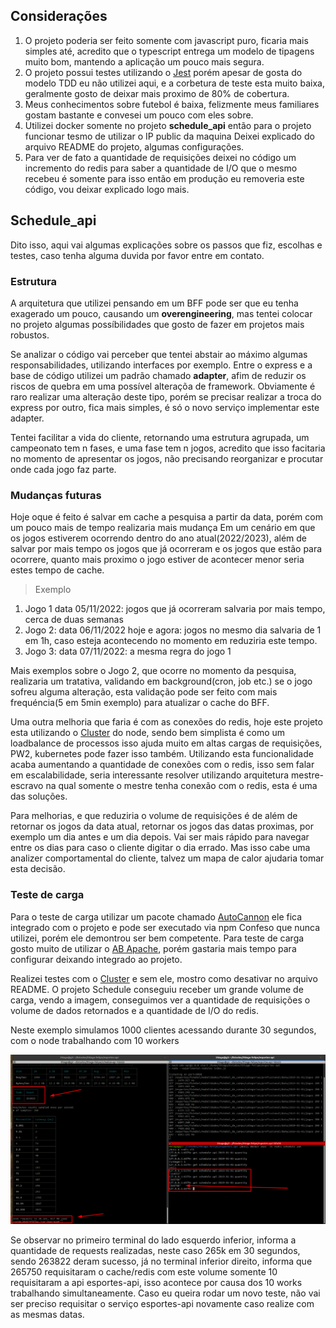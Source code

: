 ## Considerações

1. O projeto poderia ser feito somente com javascript puro, ficaria mais simples até, acredito que o typescript entrega um
   modelo de tipagens muito bom, mantendo a aplicação um pouco mais segura.
2. O projeto possui testes utilizando o [Jest](https://jestjs.io/pt-BR/docs/getting-started) porém apesar de gosta do modelo
   TDD eu não utilizei aqui, e a corbetura de teste esta muito baixa, geralmente gosto de deixar mais proximo de 80% de cobertura.
3. Meus conhecimentos sobre futebol é baixa, felizmente meus familiares gostam bastante e convesei um pouco com eles sobre.
4. Utilizei docker somente no projeto **schedule_api** então para o projeto funcionar tesmo de utilizar o IP public da maquina
   Deixei explicado do arquivo README do projeto, algumas configurações.
5. Para ver de fato a quantidade de requisições deixei no código um incremento do redis para saber a quantidade de I/O que o mesmo recebeu
   é somente para isso então em produção eu removeria este código, vou deixar explicado logo mais.

## Schedule_api

Dito isso, aqui vai algumas explicações sobre os passos que fiz, escolhas e testes, caso tenha alguma duvida por favor entre em contato.

### Estrutura

A arquitetura que utilizei pensando em um BFF pode ser que eu tenha exagerado um pouco, causando um **overengineering**, mas tentei colocar no projeto
algumas possíbilidades que gosto de fazer em projetos mais robustos.

Se analizar o código vai perceber que tentei abstair ao máximo algumas responsabilidades, utilizando interfaces por exemplo.
Entre o express e a base de código utilizei um padrão chamado **adapter**, afim de reduzir os riscos de quebra em uma possível alteraçõa de framework.
Obviamente é raro realizar uma alteração deste tipo, porém se precisar realizar a troca do express por outro, fica mais simples, é só o novo serviço implementar este adapter.

Tentei facilitar a vida do cliente, retornando uma estrutura agrupada, um campeonato tem n fases, e uma fase tem n jogos, acredito que isso facitaria no momento de apresentar os jogos,
não precisando reorganizar e procutar onde cada jogo faz parte.

### Mudanças futuras

Hoje oque é feito é salvar em cache a pesquisa a partir da data, porém com um pouco mais de tempo realizaria mais mudança
Em um cenário em que os jogos estiverem ocorrendo dentro do ano atual(2022/2023), além de salvar por mais tempo os jogos que já ocorreram
e os jogos que estão para ocorrere, quanto mais proximo o jogo estiver de acontecer menor seria estes tempo de cache.

> Exemplo

1. Jogo 1 data 05/11/2022: jogos que já ocorreram salvaria por mais tempo, cerca de duas semanas
2. Jogo 2: data 06/11/2022 hoje e agora: jogos no mesmo dia salvaria de 1 em 1h, caso esteja acontecendo no momento em reduziria este tempo.
3. Jogo 3: data 07/11/2022: a mesma regra do jogo 1

Mais exemplos sobre o Jogo 2, que ocorre no momento da pesquisa, realizaria um tratativa, validando em background(cron, job etc.) se o jogo sofreu alguma alteração,
esta validação pode ser feito com mais frequéncia(5 em 5min exemplo) para atualizar o cache do BFF.

Uma outra melhoria que faria é com as conexões do redis, hoje este projeto esta utilizando o [Cluster](https://nodejs.org/api/cluster.html) do node, sendo bem simplista é como um loadbalance de processos
isso ajuda muito em altas cargas de requisições, PW2, kubernetes pode fazer isso também.
Utilizando esta funcionalidade acaba aumentando a quantidade de conexões com o redis, isso sem falar em escalabilidade, seria interessante resolver utilizando arquitetura mestre-escravo
na qual somente o mestre tenha conexão com o redis, esta é uma das soluções.

Para melhorias, e que reduziria o volume de requisições é de além de retornar os jogos da data atual, retornar os jogos das datas proximas, por exemplo um dia antes e um dia depois.
Vai ser mais rápido para navegar entre os dias para caso o cliente digitar o dia errado.
Mas isso cabe uma analizer comportamental do cliente, talvez um mapa de calor ajudaria tomar esta decisão.

### Teste de carga

Para o teste de carga utilizar um pacote chamado [AutoCannon](https://www.npmjs.com/package/autocannon) ele fica integrado com o projeto e pode ser executado via npm
Confeso que nunca utilizei, porém ele demontrou ser bem competente.
Para teste de carga gosto muito de utilizar o [AB Apache](https://httpd.apache.org/docs/2.4/programs/ab.html), porém gastaria mais tempo para configurar deixando integrado ao projeto.

Realizei testes com o [Cluster](https://nodejs.org/api/cluster.html) e sem ele, mostro como desativar no arquivo README.
O projeto Schedule conseguiu receber um grande volume de carga, vendo a imagem, conseguimos ver a quantidade de requisições o volume de dados retornados e a quantidade de I/O do redis.

Neste exemplo simulamos 1000 clientes acessando durante 30 segundos, com o node trabalhando com 10 workers

![schedule carga](schedule_carga.png?raw=true)

Se observar no primeiro terminal do lado esquerdo inferior, informa a quantidade de requests realizadas, neste caso 265k em 30 segundos, sendo 263822 deram sucesso, já no terminal inferior direito, informa que 265750 requisitaram o cache/redis
com este volume somente 10 requisitaram a api esportes-api, isso acontece por causa dos 10 works trabalhando simultaneamente.
Caso eu queira rodar um novo teste, não vai ser preciso requisitar o serviço esportes-api novamente caso realize com as mesmas datas.
